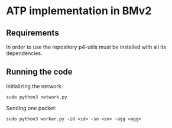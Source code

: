 # ATP implementation in BMv2

## Requirements
In order to use the repository p4-utils must be installed with all its dependencies. 

## Running the code

Initializing the network: 
```
sudo python3 network.py
```
Sending one packet: 
```
sudo python3 worker.py -id <id> -sn <sn> -agg <agg>
```